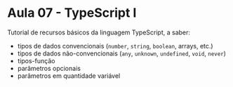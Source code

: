 # Aula 07 - TypeScript I

Tutorial de recursos básicos da linguagem TypeScript, a saber:

* tipos de dados convencionais (`number`, `string`, `boolean`, arrays, etc.)
* tipos de dados não-convencionais (`any`, `unknown`, `undefined`, `void`, `never`)
* tipos-função
* parâmetros opcionais
* parâmetros em quantidade variável
